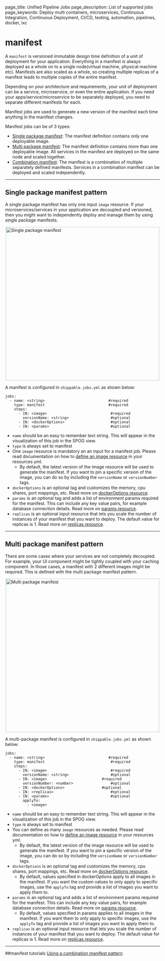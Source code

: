 page_title: Unified Pipeline Jobs
page_description: List of supported jobs
page_keywords: Deploy multi containers, microservices, Continuous Integration, Continuous Deployment, CI/CD, testing, automation, pipelines, docker, lxc

# manifest

A `manifest` is versioned immutable design time definition of a unit of deployment for your application. Everything in a manifest is always deployed as a whole on to a single node(virtual machine, physical machine etc). Manifests are also scaled as a whole, so creating multiple replicas of a manifest leads to multiple copies of the entire manifest.

Depending on your architecture and requirements, your unit of deployment can be a service, microservice, or even the entire application. If you need your apps/service/microservice to be separately deployed, you need to separate different manifests for each.

Manifest jobs are used to generate a new version of the manifest each time anything in the manifest changes.

Manifest jobs can be of 3 types:

* [Single package manifest](#single): The manifest definition contains only one deployable image. 
* [Multi package manifest](#multi): The manifest definition contains more than one deployable image. All services in the manifest are deployed on the same node and scaled together.
* [Combination manifest](#combination): The manifest is a combination of multiple separately defined manifests. Services in a combination manifest can be deployed and scaled independently.

---
<a name="single"></a>
## Single package manifest pattern

A single package manifest has only one input `image` resource. If your microservices/services in your application are decoupled and versioned, then you might want to independently deploy and manage them by using single package manifests.

<img src="../../images/jobs/singlePackageManifest.png" alt="Single package manifest" style="width:500px;vertical-align: middle;display: block;margin-left: auto;margin-right: auto;"/>

A manifest is configured in `shippable.jobs.yml` as shown below:

```
jobs:
  - name: <string>                             #required
    type: manifest                             #required
    steps:
      - IN: <image>                       		#required
        versionName: <string>           		#optional
      - IN: <dockerOptions>                   	#optional
      - IN: <params>                      		#optional
```

* `name` should be an easy to remember text string. This will appear in the visualization of this job in the SPOG view.
* `type` is always set to manifest
* One `image` resource is mandatory an an input for a manifest job. Please read documentation on how to [define an image resource](../resources/image/) in your resources yml.
	* By default, the latest version of the image resource will be used to generate the manifest. If you want to pin a specific version of the image, you can do so by including the `versionName` or `versionNumber` tags. 
* `dockerOptions` is an optional tag and customizes the memory, cpu shares, port mappings, etc. Read more on [dockerOptions resource](../resources/dockerOptions/).
* `params` is an optional tag and adds a list of environment params required for the manifest. This can include any key value pairs, for example database connection details. Read more on [params resource](../resources/params/).
* `replicas` is an optional input resource that lets you scale the number of instances of your manifest that you want to deploy. The default value for replicas is 1. Read more on [replicas resource](../resources/replicas/).

---
<a name="multi"></a>
## Multi package manifest pattern
There are some cases where your services are not completely decoupled. For example, your UI component might be tightly coupled with your caching component. In those cases, a manifest with 2 different images might be required. This is defined with the multi package manifest pattern.

<img src="../../images/jobs/multiPackageManifest.png" alt="Multi package manifest" style="width:500px;vertical-align: middle;display: block;margin-left: auto;margin-right: auto;"/>

A multi-package manifest is configured in `shippable.jobs.yml` as shown below:

```
jobs:
  - name: <string>                             #required
    type: manifest                            	#required
    steps:
      - IN: <image>                       		#required
        versionName: <string>            		#optional
      - IN: <image>                        	#required
        versionNumber: <number>           		#optional
      - IN: <dockerOptions>                	#optional
      - IN: <replicas>							#optional
      - IN: <params>                      		#optional
        applyTo:
          - <image>
```

* `name` should be an easy to remember text string. This will appear in the visualization of this job in the SPOG view.
* `type` is always set to manifest
* You can define as many `image` resources as needed. Please read documentation on how to [define an image resource](../resources/image/) in your resources yml.
	* By default, the latest version of the image resource will be used to generate the manifest. If you want to pin a specific version of the image, you can do so by including the `versionName` or `versionNumber` tags. 
* `dockerOptions` is an optional tag and customizes the memory, cpu shares, port mappings, etc. Read more on [dockerOptions resource](../resources/dockerOptions/).
	* 	By default, values specified in dockerOptions apply to all images in the manifest. If you want the custom values to only apply to specific images, use the `applyTo` tag and provide a list of images you want to apply them to. 
* `params` is an optional tag and adds a list of environment params required for the manifest. This can include any key value pairs, for example database connection details. Read more on [params resource](../resources/params/).
	* 	By default, values specified in params applies to all images in the manifest. If you want them to only apply to specific images, use the `applyTo` tag and provide a list of images you want to apply them to.
* `replicas` is an optional input resource that lets you scale the number of instances of your manifest that you want to deploy. The default value for replicas is 1. Read more on [replicas resource](../resources/replicas/).


---

##manifest tutorials
[Using a combination manifest pattern](../../tutorials/usingCombinationManifests/])

